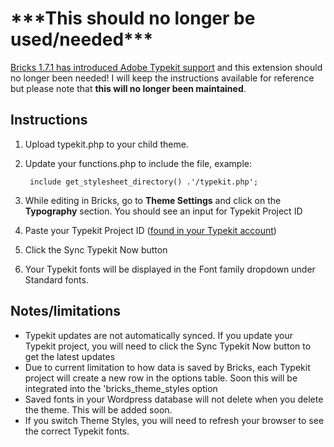 # \*\*\*This should no longer be used/needed\*\*\*
[Bricks 1.7.1 has introduced Adobe Typekit support](https://bricksbuilder.io/changelog/#2743) and this extension should no longer been needed! I will keep the instructions available for reference but please note that __this will no longer been maintained__.

## Instructions

1. Upload typekit.php to your child theme.
2. Update your functions.php to include the file, example:

        include get_stylesheet_directory() .'/typekit.php';
3. While editing in Bricks, go to **Theme Settings** and click on the **Typography** section. You should see an input for Typekit Project ID
4. Paste your Typekit Project ID ([found in your Typekit account](https://fonts.adobe.com/my_fonts#web_projects-section))
5. Click the Sync Typekit Now button
6. Your Typekit fonts will be displayed in the Font family dropdown under Standard fonts.

## Notes/limitations
- Typekit updates are not automatically synced. If you update your Typekit project, you will need to click the Sync Typekit Now button to get the latest updates
- Due to current limitation to how data is saved by Bricks, each Typekit project will create a new row in the options table. Soon this will be integrated into the 'bricks_theme_styles option
- Saved fonts in your Wordpress database will not delete when you delete the theme. This will be added soon.
- If you switch Theme Styles, you will need to refresh your browser to see the correct Typekit fonts.
